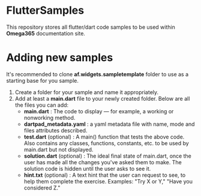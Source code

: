 # FlutterSamples
This repository stores all flutter/dart code samples to be used within __Omega365__ documentation site.

# Adding new samples
It's recommended to clone __af.widgets.sampletemplate__ folder to use as a starting base for you sample.

 1. Create a folder for your sample and name it appropriately.
 2. Add at least a __main.dart__ file to your newly created folder. Below are all the files you can add:
    * __main.dart__ : The code to display — for example, a working or nonworking method.
    * __dartpad_metadata.yaml__ : a yaml metadata file with name, mode and files attributes described.
    * __test.dart__ (optional) : A main() function that tests the above code. Also contains any classes, functions, constants, etc. to be used by main.dart but not displayed.
    * __solution.dart__ (optional) : The ideal final state of main.dart, once the user has made all the changes you've asked them to make. The solution code is hidden until the user asks to see it.
    * __hint.txt__ (optional) : A text hint that the user can request to see, to help them complete the exercise. Examples: "Try X or Y," "Have you considered Z."
